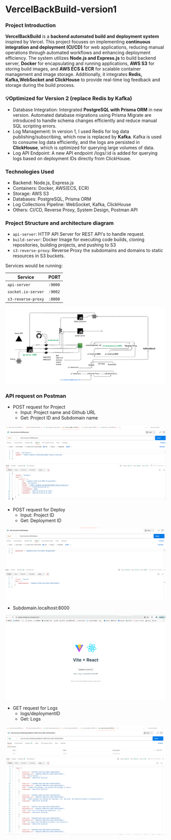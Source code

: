 # VercelBackBuild-version1

### Project Introduction

**VercelBackBuild** is a **backend automated build and deployment system** inspired by Vercel. This project focuses on implementing **continuous integration and deployment (CI/CD)** for web applications, reducing manual operations through automated workflows and enhancing deployment efficiency. The system utilizes **Node.js and Express.js** to build backend server, **Docker** for encapsulating and running applications, **AWS S3** for storing build images, and **AWS ECS & ECR** for scalable container management and image storage. Additionally, it integrates **Redis, Kafka,WebSocket and ClickHouse** to provide real-time log feedback and storage during the build process.

### 💡Optimized for Version 2 (replace Redis by Kafka)

- Database Integration: Intergrated **PostgreSQL with Prisma ORM** in new version. Automated database migrations using Prisma Migrate are introduced to handle schema changes efficiently and reduce manual SQL scripting errors.
- Log Management: In version 1, I used Redis for log data publishing/subscribing, which now is replaced by **Kafka**. Kafka is used to consume log data efficiently, and the logs are persisted in **ClickHouse**, which is optimized for querying large volumes of data.
- Log API Endpoint: A new API endpoint /logs/:id is added for querying logs based on deployment IDs directly from ClickHouse.

### Technologies Used

- Backend: Node.js, Express.js
- Containers: Docker, AWS(ECS, ECR)
- Storage: AWS S3
- Databases: PostgreSQL, Prisma ORM
- Log Collections Pipeline: WebSocket, Kafka, ClickHouse
- Others: CI/CD, Reverse Proxy, System Design, Postman API

### Project Structure and architecture diagram

- `api-server`: HTTP API Server for REST API's to handle request.
- `build-server`: Docker Image for executing code builds, cloning repositories, building projects, and pushing to S3
- `s3-reverse-proxy`: Reverse Proxy the subdomains and domains to static resources in S3 buckets.

Services would be running:

| Service            | PORT    |
| ------------------ | ------- |
| `api-server`       | `:9000` |
| `socket.io-server` | `:9002` |
| `s3-reverse-proxy` | `:8000` |

![Architecture diagram](https://github.com/Reneechang17/VercelBackBuild-v2-Kafka/blob/main/system-design-pic/v2.jpg)

### API request on Postman

- POST request for Project
  - Input: Project name and Github URL
  - Get: Project ID and Subdomain name

![POST request for Project](https://github.com/Reneechang17/VercelBackBuild-v2-Kafka/blob/main/Postman-test-pic/project-post.jpg)

- POST request for Deploy
  - Input: Project ID
  - Get: Deployment ID

![POST request for Deploy](https://github.com/Reneechang17/VercelBackBuild-v2-Kafka/blob/main/Postman-test-pic/deploy-post.jpg)

- Subdomain.localhost:8000

![Sccess](https://github.com/Reneechang17/VercelBackBuild-v2-Kafka/blob/main/Postman-test-pic/run%20on%208000.jpg)

- GET request for Logs
  - logs/deploymentID
  - Get: Logs

![GET request for Logs](https://github.com/Reneechang17/VercelBackBuild-v2-Kafka/blob/main/Postman-test-pic/logs-get.jpg)

